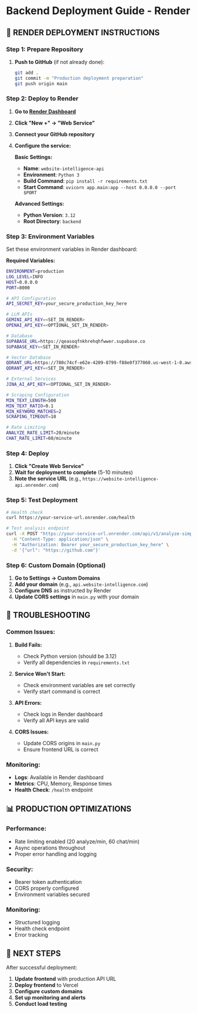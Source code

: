 # Backend Deployment Guide - Render

## 🚀 **RENDER DEPLOYMENT INSTRUCTIONS**

### **Step 1: Prepare Repository**

1. **Push to GitHub** (if not already done):
   ```bash
   git add .
   git commit -m "Production deployment preparation"
   git push origin main
   ```

### **Step 2: Deploy to Render**

1. **Go to [Render Dashboard](https://dashboard.render.com)**
2. **Click "New +" → "Web Service"**
3. **Connect your GitHub repository**
4. **Configure the service:**

   **Basic Settings:**
   - **Name**: `website-intelligence-api`
   - **Environment**: `Python 3`
   - **Build Command**: `pip install -r requirements.txt`
   - **Start Command**: `uvicorn app.main:app --host 0.0.0.0 --port $PORT`

   **Advanced Settings:**
   - **Python Version**: `3.12`
   - **Root Directory**: `backend`

### **Step 3: Environment Variables**

Set these environment variables in Render dashboard:

**Required Variables:**
```bash
ENVIRONMENT=production
LOG_LEVEL=INFO
HOST=0.0.0.0
PORT=8000

# API Configuration
API_SECRET_KEY=your_secure_production_key_here

# LLM APIs
GEMINI_API_KEY=<SET_IN_RENDER>
OPENAI_API_KEY=<OPTIONAL_SET_IN_RENDER>

# Database
SUPABASE_URL=https://qeasoqfnkhrehqhfwwer.supabase.co
SUPABASE_KEY=<SET_IN_RENDER>

# Vector Database
QDRANT_URL=https://780c74cf-e62e-4209-8799-f88e0f377060.us-west-1-0.aws.cloud.qdrant.io
QDRANT_API_KEY=<SET_IN_RENDER>

# External Services
JINA_AI_API_KEY=<OPTIONAL_SET_IN_RENDER>

# Scraping Configuration
MIN_TEXT_LENGTH=500
MIN_TEXT_RATIO=0.1
MIN_KEYWORD_MATCHES=2
SCRAPING_TIMEOUT=10

# Rate Limiting
ANALYZE_RATE_LIMIT=20/minute
CHAT_RATE_LIMIT=60/minute
```

### **Step 4: Deploy**

1. **Click "Create Web Service"**
2. **Wait for deployment to complete** (5-10 minutes)
3. **Note the service URL** (e.g., `https://website-intelligence-api.onrender.com`)

### **Step 5: Test Deployment**

```bash
# Health check
curl https://your-service-url.onrender.com/health

# Test analysis endpoint
curl -X POST "https://your-service-url.onrender.com/api/v1/analyze-simple" \
  -H "Content-Type: application/json" \
  -H "Authorization: Bearer your_secure_production_key_here" \
  -d '{"url": "https://github.com"}'
```

### **Step 6: Custom Domain (Optional)**

1. **Go to Settings → Custom Domains**
2. **Add your domain** (e.g., `api.website-intelligence.com`)
3. **Configure DNS** as instructed by Render
4. **Update CORS settings** in `main.py` with your domain

## 🔧 **TROUBLESHOOTING**

### **Common Issues:**

1. **Build Fails:**
   - Check Python version (should be 3.12)
   - Verify all dependencies in `requirements.txt`

2. **Service Won't Start:**
   - Check environment variables are set correctly
   - Verify start command is correct

3. **API Errors:**
   - Check logs in Render dashboard
   - Verify all API keys are valid

4. **CORS Issues:**
   - Update CORS origins in `main.py`
   - Ensure frontend URL is correct

### **Monitoring:**

- **Logs**: Available in Render dashboard
- **Metrics**: CPU, Memory, Response times
- **Health Check**: `/health` endpoint

## 📊 **PRODUCTION OPTIMIZATIONS**

### **Performance:**
- Rate limiting enabled (20 analyze/min, 60 chat/min)
- Async operations throughout
- Proper error handling and logging

### **Security:**
- Bearer token authentication
- CORS properly configured
- Environment variables secured

### **Monitoring:**
- Structured logging
- Health check endpoint
- Error tracking

## 🎯 **NEXT STEPS**

After successful deployment:
1. **Update frontend** with production API URL
2. **Deploy frontend** to Vercel
3. **Configure custom domains**
4. **Set up monitoring and alerts**
5. **Conduct load testing**
